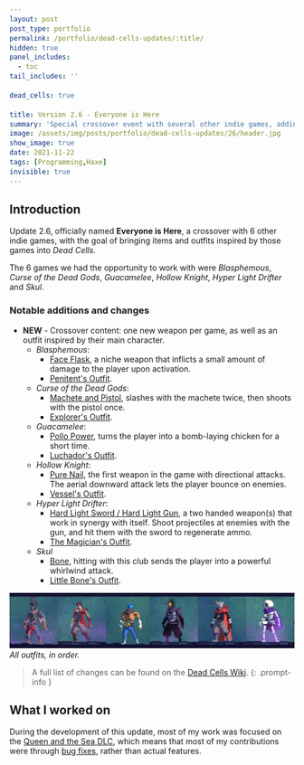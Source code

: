 ```yaml
---
layout: post
post_type: portfolio
permalink: /portfolio/dead-cells-updates/:title/
hidden: true
panel_includes:
  - toc
tail_includes: ''

dead_cells: true

title: Version 2.6 - Everyone is Here
summary: 'Special crossover event with several other indie games, adding new weapons and outfits inspired by those games.'
image: /assets/img/posts/portfolio/dead-cells-updates/26/header.jpg
show_image: true
date: 2021-11-22
tags: [Programming,Haxe]
invisible: true
---
```


## Introduction

Update 2.6, officially named **Everyone is Here**, a crossover with 6 other indie games, with the goal of bringing items and outfits inspired by those games into _Dead Cells_.

The 6 games we had the opportunity to work with were _Blasphemous_, _Curse of the Dead Gods_, _Guacamelee_, _Hollow Knight_, _Hyper Light Drifter_ and _Skul_.

### Notable additions and changes

- **NEW** - Crossover content: one new weapon per game, as well as an outfit inspired by their main character.
  - _Blasphemous_:
    - [Face Flask](https://deadcells.wiki.gg/wiki/Face_Flask), a niche weapon that inflicts a small amount of damage to the player upon activation.
    - [Penitent's Outfit](https://deadcells.wiki.gg/wiki/Outfits#Penitent's_Outfit).
  - _Curse of the Dead Gods_:
    - [Machete and Pistol](https://deadcells.wiki.gg/wiki/Machete_and_Pistol), slashes with the machete twice, then shoots with the pistol once.
    - [Explorer's Outfit](https://deadcells.wiki.gg/wiki/Outfits#Explorer's_Outfit).
  - _Guacamelee_:
    - [Pollo Power](https://deadcells.wiki.gg/wiki/Pollo_Power), turns the player into a bomb-laying chicken for a short time.
    - [Luchador's Outfit](https://deadcells.wiki.gg/wiki/Outfits#Luchador's_Outfit).
  - _Hollow Knight_:
    - [Pure Nail](https://deadcells.wiki.gg/wiki/Pure_Nail), the first weapon in the game with directional attacks. The aerial downward attack lets the player bounce on enemies.
    - [Vessel's Outfit](https://deadcells.wiki.gg/wiki/Outfits#Vessel's_Outfit).
  - _Hyper Light Drifter_:
    - [Hard Light Sword / Hard Light Gun](https://deadcells.wiki.gg/wiki/Hard_Light_Sword), a two handed weapon(s) that work in synergy with itself. Shoot projectiles at enemies with the gun, and hit them with the sword to regenerate ammo.
    - [The Magician's Outfit](https://deadcells.wiki.gg/wiki/Outfits#The_Magician's_Outfit).
  - _Skul_
    - [Bone](https://deadcells.wiki.gg/wiki/Bone), hitting with this club sends the player into a powerful whirlwind attack.
    - [Little Bone's Outfit](https://deadcells.wiki.gg/wiki/Outfits#Little_Bone's_Outfit).

![](/assets/img/posts/portfolio/dead-cells-updates/26/26_all_outfits.png)
_All outfits, in order._

> A full list of changes can be found on the [Dead Cells Wiki](https://deadcells.wiki.gg/wiki/Version_2.6).
{: .prompt-info }

## What I worked on

During the development of this update, most of my work was focused on the [Queen and the Sea DLC](/portfolio/dead-cells-updates/queen-and-the-sea/), which means that most of my contributions were through [bug fixes](https://deadcells.wiki.gg/wiki/Version_2.6#Bug_fixes), rather than actual features.